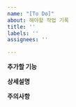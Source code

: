 ```yaml
---
name: "[To Do]"
about: 해야할 작업 기록
title: ''
labels: ''
assignees: ''

---
```


**추가할 기능**

**상세설명**

**주의사항**
